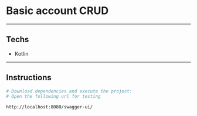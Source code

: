 # Basic account CRUD
___
## Techs
- Kotlin

___

## Instructions

```bash
# Download dependencies and execute the project:
# Open the following url for testing

http://localhost:8080/swagger-ui/
```
